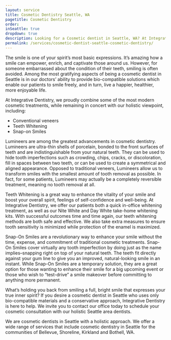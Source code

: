 ```yaml
---
layout: service
title: Cosmetic Dentistry Seattle, WA
pagetitle: Cosmetic Dentistry
order:
inSeattle: true
dropdown: true
description: Looking for a Cosmetic dentist in Seattle, WA? At Integrative Dentistry we offer cosmetic procedures, like veneers and teeth whitening. Call @ 206367-6453!
permalink: /services/cosmetic-dentist-seattle-cosmetic-dentistry/
---
```


The smile is one of your spirit’s most basic expressions. It’s amazing how a smile can empower, enrich, and captivate those around us. However, for someone embarrassed about the condition of their teeth, smiling is often avoided. Among the most gratifying aspects of being a cosmetic dentist in Seattle is in our doctors’ ability to provide bio-compatible solutions which enable our patients to smile freely, and in turn, live a happier, healthier, more enjoyable life.

At Integrative Dentistry, we proudly combine some of the most modern cosmetic treatments, while remaining in concert with our holistic viewpoint, including:

* Conventional veneers
* Teeth Whitening
* Snap-on Smiles

Lumineers are among the greatest advancements in cosmetic dentistry. Lumineers are ultra-thin shells of porcelain, bonded to the front surfaces of teeth and are indistinguishable from your natural teeth. They can be used to hide tooth imperfections such as crowding, chips, cracks, or discoloration, fill in spaces between two teeth, or can be used to create a symmetrical and aligned appearance. Opposed to traditional veneers, Lumineers allow us to transform smiles with the smallest amount of tooth removal as possible. In fact, for some patients, Lumineers may actually be a completely reversible treatment, meaning no tooth removal at all.

Teeth Whitening is a great way to enhance the vitality of your smile and boost your overall spirit, feelings of self-confidence and well-being. At Integrative Dentistry, we offer our patients both a quick in-office whitening treatment, as well as our Nite White and Day White take-home whitening kits. With successful outcomes time and time again, our teeth whitening methods are both safe and effective. We also take extra measures to ensure tooth sensitivity is minimized while protection of the enamel is maximized.

Snap-On Smiles are a revolutionary way to enhance your smile without the time, expense, and commitment of traditional cosmetic treatments. Snap-On Smiles cover virtually any tooth imperfection by doing just as the name implies–snapping right on top of your natural teeth. The teeth fit directly against your gum line to give you an improved, natural-looking smile in an instant. While Snap-On Smiles are a temporary solution, they are a great option for those wanting to enhance their smile for a big upcoming event or those who wish to “test-drive” a smile makeover before committing to anything more permanent.

What’s holding you back from smiling a full, bright smile that expresses your true inner spirit? If you desire a cosmetic dentist in Seattle who uses only bio-compatible materials and a conservative approach, Integrative Dentistry is here to help. We invite you to contact our office today to schedule your cosmetic consultation with our holistic Seattle area dentists.

We are cosmetic dentists in Seattle with a holistic approach.  We offer a wide range of services that include cosmetic dentistry in Seattle for the communities of Bellevue, Shoreline, Kirkland and Bothell, WA.
